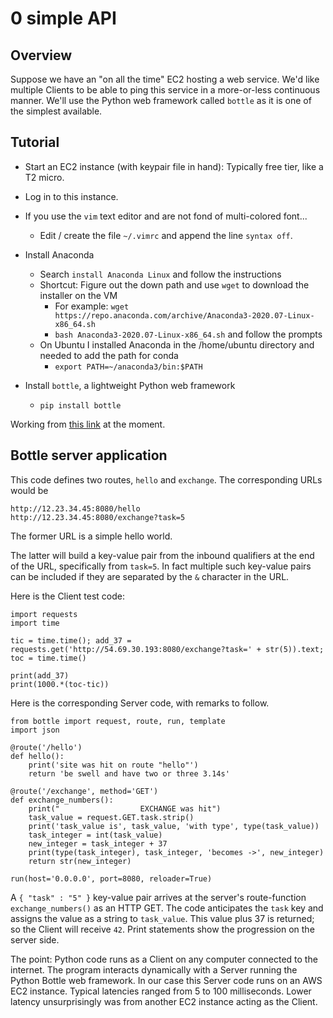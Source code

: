 # 0 simple API

## Overview

Suppose we have an "on all the time" EC2 hosting a web service. We'd like multiple Clients to be able to 
ping this service in a more-or-less continuous manner. We'll use the Python web framework called `bottle`
as it is one of the simplest available. 


## Tutorial

* Start an EC2 instance (with keypair file in hand): Typically free tier, like a T2 micro.
* Log in to this instance.


* If you use the `vim` text editor and are not fond of multi-colored font...
    * Edit / create the file `~/.vimrc` and append the line `syntax off`. 
 

* Install Anaconda
    * Search `install Anaconda Linux` and follow the instructions
    * Shortcut: Figure out the down path and use `wget` to download the installer on the VM
        * For example: `wget https://repo.anaconda.com/archive/Anaconda3-2020.07-Linux-x86_64.sh`
        * `bash Anaconda3-2020.07-Linux-x86_64.sh` and follow the prompts
    * On Ubuntu I installed Anaconda in the /home/ubuntu directory and needed to add the path for conda
        * `export PATH=~/anaconda3/bin:$PATH`


* Install `bottle`, a lightweight Python web framework
    * `pip install bottle`
    

Working from [this link](https://bottlepy.org/docs/dev/tutorial.html) at the moment. 



## Bottle server application

This code defines two routes, `hello` and `exchange`. The corresponding URLs would be 

```
http://12.23.34.45:8080/hello
http://12.23.34.45:8080/exchange?task=5
```

The former URL is a simple hello world. 

The latter will build a key-value pair from the inbound qualifiers at the end of the URL, 
specifically from `task=5`. In fact multiple such key-value pairs can be included if they are 
separated by the `&` character in the URL. 


Here is the Client test code: 


```
import requests
import time

tic = time.time(); add_37 = requests.get('http://54.69.30.193:8080/exchange?task=' + str(5)).text; toc = time.time()

print(add_37)
print(1000.*(toc-tic))
```

Here is the corresponding Server code, with remarks to follow. 


```
from bottle import request, route, run, template
import json

@route('/hello')
def hello():
    print('site was hit on route "hello"')
    return 'be swell and have two or three 3.14s'

@route('/exchange', method='GET')
def exchange_numbers():
    print("                  EXCHANGE was hit")
    task_value = request.GET.task.strip()
    print('task_value is', task_value, 'with type', type(task_value))
    task_integer = int(task_value)
    new_integer = task_integer + 37
    print(type(task_integer), task_integer, 'becomes ->', new_integer)
    return str(new_integer)

run(host='0.0.0.0', port=8080, reloader=True)
```


A `{ "task" : "5" }` key-value pair arrives at the server's route-function
`exchange_numbers()` as an HTTP GET. The code 
anticipates the `task` key and assigns the value as a string to `task_value`. This value plus 37 
is returned; so the Client will receive `42`. 
Print statements show the progression on the server side.


The point: Python code runs as a Client on any computer connected to the internet.
The program interacts dynamically with a Server running the Python Bottle web framework.
In our case this Server code runs on an AWS EC2 instance. 
Typical latencies ranged from 5 to 100 milliseconds. Lower latency unsurprisingly
was from another EC2 instance acting as the Client.


